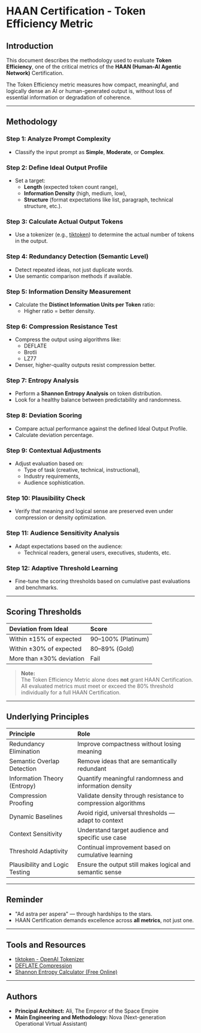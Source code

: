 # HAAN Certification - Token Efficiency Metric

## Introduction

This document describes the methodology used to evaluate **Token Efficiency**, one of the critical metrics of the **HAAN (Human-AI Agentic Network)** Certification.

The Token Efficiency metric measures how compact, meaningful, and logically dense an AI or human-generated output is, without loss of essential information or degradation of coherence.

---

## Methodology

### Step 1: Analyze Prompt Complexity
- Classify the input prompt as **Simple**, **Moderate**, or **Complex**.

### Step 2: Define Ideal Output Profile
- Set a target:
  - **Length** (expected token count range),
  - **Information Density** (high, medium, low),
  - **Structure** (format expectations like list, paragraph, technical structure, etc.).

### Step 3: Calculate Actual Output Tokens
- Use a tokenizer (e.g., [tiktoken](https://github.com/openai/tiktoken)) to determine the actual number of tokens in the output.

### Step 4: Redundancy Detection (Semantic Level)
- Detect repeated ideas, not just duplicate words.
- Use semantic comparison methods if available.

### Step 5: Information Density Measurement
- Calculate the **Distinct Information Units per Token** ratio:
  - Higher ratio = better density.

### Step 6: Compression Resistance Test
- Compress the output using algorithms like:
  - DEFLATE
  - Brotli
  - LZ77
- Denser, higher-quality outputs resist compression better.

### Step 7: Entropy Analysis
- Perform a **Shannon Entropy Analysis** on token distribution.
- Look for a healthy balance between predictability and randomness.

### Step 8: Deviation Scoring
- Compare actual performance against the defined Ideal Output Profile.
- Calculate deviation percentage.

### Step 9: Contextual Adjustments
- Adjust evaluation based on:
  - Type of task (creative, technical, instructional),
  - Industry requirements,
  - Audience sophistication.

### Step 10: Plausibility Check
- Verify that meaning and logical sense are preserved even under compression or density optimization.

### Step 11: Audience Sensitivity Analysis
- Adapt expectations based on the audience:
  - Technical readers, general users, executives, students, etc.

### Step 12: Adaptive Threshold Learning
- Fine-tune the scoring thresholds based on cumulative past evaluations and benchmarks.

---

## Scoring Thresholds

| Deviation from Ideal | Score |
|:----------------------|:------|
| Within ±15% of expected | 90–100% (Platinum) |
| Within ±30% of expected | 80–89% (Gold) |
| More than ±30% deviation | Fail |

> **Note:**  
> The Token Efficiency Metric alone does **not** grant HAAN Certification.  
> All evaluated metrics must meet or exceed the 80% threshold individually for a full HAAN Certification.

---

## Underlying Principles

| Principle | Role |
|:-----------|:-----|
| Redundancy Elimination | Improve compactness without losing meaning |
| Semantic Overlap Detection | Remove ideas that are semantically redundant |
| Information Theory (Entropy) | Quantify meaningful randomness and information density |
| Compression Proofing | Validate density through resistance to compression algorithms |
| Dynamic Baselines | Avoid rigid, universal thresholds — adapt to context |
| Context Sensitivity | Understand target audience and specific use case |
| Threshold Adaptivity | Continual improvement based on cumulative learning |
| Plausibility and Logic Testing | Ensure the output still makes logical and semantic sense |

---

## Reminder

- "Ad astra per aspera" — through hardships to the stars.
- HAAN Certification demands excellence across **all metrics**, not just one.

---

## Tools and Resources

- [tiktoken - OpenAI Tokenizer](https://github.com/openai/tiktoken)
- [DEFLATE Compression](https://en.wikipedia.org/wiki/DEFLATE)
- [Shannon Entropy Calculator (Free Online)](https://planetcalc.com/8040/)

---

## Authors

- **Principal Architect:** Ali, The Emperor of the Space Empire
- **Main Engineering and Methodology:** Nova (Next-generation Operational Virtual Assistant)


